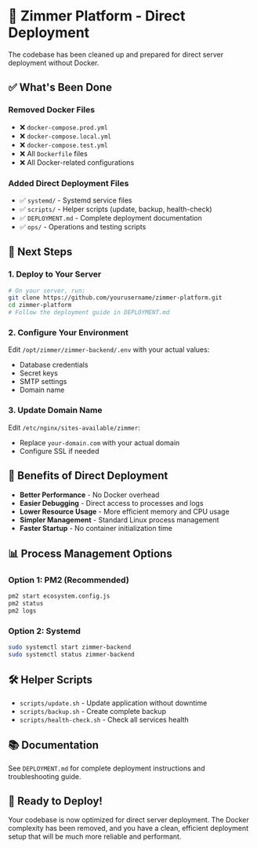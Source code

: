 # 🚀 Zimmer Platform - Direct Deployment

The codebase has been cleaned up and prepared for direct server deployment without Docker.

## ✅ What's Been Done

### Removed Docker Files
- ❌ `docker-compose.prod.yml`
- ❌ `docker-compose.local.yml` 
- ❌ `docker-compose.test.yml`
- ❌ All `Dockerfile` files
- ❌ All Docker-related configurations

### Added Direct Deployment Files
- ✅ `systemd/` - Systemd service files
- ✅ `scripts/` - Helper scripts (update, backup, health-check)
- ✅ `DEPLOYMENT.md` - Complete deployment documentation
- ✅ `ops/` - Operations and testing scripts

## 🎯 Next Steps

### 1. Deploy to Your Server

```bash
# On your server, run:
git clone https://github.com/yourusername/zimmer-platform.git
cd zimmer-platform
# Follow the deployment guide in DEPLOYMENT.md
```

### 2. Configure Your Environment

Edit `/opt/zimmer/zimmer-backend/.env` with your actual values:
- Database credentials
- Secret keys
- SMTP settings
- Domain name

### 3. Update Domain Name

Edit `/etc/nginx/sites-available/zimmer`:
- Replace `your-domain.com` with your actual domain
- Configure SSL if needed

## 🔧 Benefits of Direct Deployment

- **Better Performance** - No Docker overhead
- **Easier Debugging** - Direct access to processes and logs
- **Lower Resource Usage** - More efficient memory and CPU usage
- **Simpler Management** - Standard Linux process management
- **Faster Startup** - No container initialization time

## 📊 Process Management Options

### Option 1: PM2 (Recommended)
```bash
pm2 start ecosystem.config.js
pm2 status
pm2 logs
```

### Option 2: Systemd
```bash
sudo systemctl start zimmer-backend
sudo systemctl status zimmer-backend
```

## 🛠️ Helper Scripts

- `scripts/update.sh` - Update application without downtime
- `scripts/backup.sh` - Create complete backup
- `scripts/health-check.sh` - Check all services health

## 📚 Documentation

See `DEPLOYMENT.md` for complete deployment instructions and troubleshooting guide.

## 🎉 Ready to Deploy!

Your codebase is now optimized for direct server deployment. The Docker complexity has been removed, and you have a clean, efficient deployment setup that will be much more reliable and performant.
